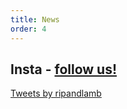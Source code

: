 ```yaml
---
title: News
order: 4
---
```


## Insta - [follow us!](https://instagram.com/ripleyandlambert)

<div id="instafeed"></div>

<a class="twitter-timeline" data-theme="dark" data-height="600" href="https://twitter.com/ripandlamb?ref_src=twsrc%5Etfw">Tweets by ripandlamb</a>


<script async src="https://platform.twitter.com/widgets.js" charset="utf-8"></script> 
<script type="text/javascript" src="{{ site.baseurl }}/instafeed.min.js"></script>
<script type="text/javascript">
    var userFeed = new Instafeed({
        get: 'user',
        userId: '8063146463',
        accessToken: '8063146463.1677ed0.09a08937681e4e12bd9ccc787af3c011'
    });
    userFeed.run();
</script>